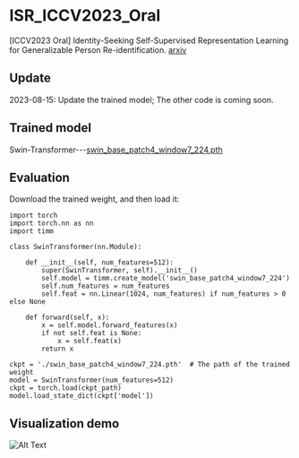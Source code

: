 # ISR_ICCV2023_Oral
[ICCV2023 Oral] Identity-Seeking Self-Supervised Representation Learning for Generalizable Person Re-identification. [arxiv](https://arxiv.org/pdf/2308.08887.pdf)

## Update
2023-08-15: Update the trained model; The other code is coming soon.

## Trained model
Swin-Transformer---[swin_base_patch4_window7_224.pth](https://drive.google.com/file/d/1Lb-oxhUSU38fNAucBBqIpRi2eQUjTXnP/view?usp=sharing)

## Evaluation
Download the trained weight, and then load it:
```python'''
import torch
import torch.nn as nn
import timm

class SwinTransformer(nn.Module):

    def __init__(self, num_features=512):
        super(SwinTransformer, self).__init__()
        self.model = timm.create_model('swin_base_patch4_window7_224')
        self.num_features = num_features
        self.feat = nn.Linear(1024, num_features) if num_features > 0 else None

    def forward(self, x):
        x = self.model.forward_features(x)
        if not self.feat is None:
            x = self.feat(x)
        return x

ckpt = './swin_base_patch4_window7_224.pth'  # The path of the trained weight
model = SwinTransformer(num_features=512)
ckpt = torch.load(ckpt_path)
model.load_state_dict(ckpt['model'])
```

## Visualization demo
![Alt Text](https://github.com/dcp15/ISR_ICCV2023_Oral/blob/main/demo/demo-v1.gif)
